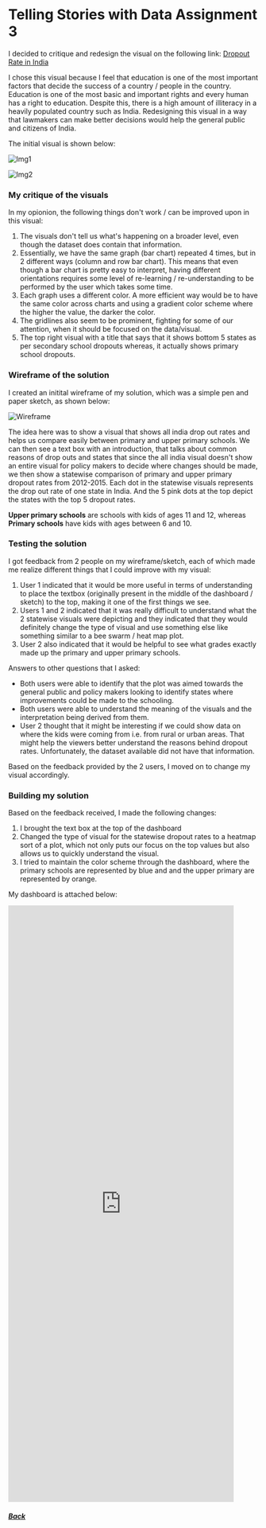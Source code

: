 # Telling Stories with Data Assignment 3

I decided to critique and redesign the visual on the following link: [Dropout Rate in India](https://data.gov.in/major-indicator/drop-out-rate)

I chose this visual because I feel that education is one of the most important factors that decide the success of a country / people in the country. Education is one of the most basic and important rights and every human has a right to education. Despite this, there is a high amount of illiteracy in a heavily populated country such as India. Redesigning this visual in a way that lawmakers can make better decisions would help the general public and citizens of India.

The initial visual is shown below:

![Img1](/Images/Img1.PNG)

![Img2](/Images/Img2.PNG)

### My critique of the visuals

In my opionion, the following things don't work / can be improved upon in this visual:
1. The visuals don't tell us what's happening on a broader level, even though the dataset does contain that information. 
2. Essentially, we have the same graph (bar chart) repeated 4 times, but in 2 different ways (column and row bar chart). This means that even though a bar chart is pretty easy to interpret, having different orientations requires some level of re-learning / re-understanding to be performed by the user which takes some time. 
3. Each graph uses a different color. A more efficient way would be to have the same color across charts and using a gradient color scheme where the higher the value, the darker the color. 
4. The gridlines also seem to be prominent, fighting for some of our attention, when it should be focused on the data/visual. 
5. The top right visual with a title that says that it shows bottom 5 states as per secondary school dropouts whereas, it actually shows primary school dropouts. 

### Wireframe of the solution

I created an initital wireframe of my solution, which was a simple pen and paper sketch, as shown below:

![Wireframe](/Images/Wireframe.jpeg)

The idea here was to show a visual that shows all india drop out rates and helps us compare easily between primary and upper primary schools. We can then see a text box with an introduction, that talks about common reasons of drop outs and states that since the all india visual doesn't show an entire visual for policy makers to decide where changes should be made, we then show a statewise comparison of primary and upper primary dropout rates from 2012-2015. 
Each dot in the statewise visuals represents the drop out rate of one state in India. And the 5 pink dots at the top depict the states with the top 5 dropout rates. 

**Upper primary schools** are schools with kids of ages 11 and 12, whereas **Primary schools** have kids with ages between 6 and 10. 

### Testing the solution

I got feedback from 2 people on my wireframe/sketch, each of which made me realize different things that I could improve with my visual:
1. User 1 indicated that it would be more useful in terms of understanding to place the textbox (originally present in the middle of the dashboard / sketch) to the top, making it one of the first things we see. 
2. Users 1 and 2 indicated that it was really difficult to understand what the 2 statewise visuals were depicting and they indicated that they would definitely change the type of visual and use something else like something similar to a bee swarm / heat map plot. 
3. User 2 also indicated that it would be helpful to see what grades exactly made up the primary and upper primary schools. 

Answers to other questions that I asked:
- Both users were able to identify that the plot was aimed towards the general public and policy makers looking to identify states where improvements could be made to the schooling. 
- Both users were able to understand the meaning of the visuals and the interpretation being derived from them. 
- User 2 thought that it might be interesting if we could show data on where the kids were coming from i.e. from rural or urban areas. That might help the viewers better understand the reasons behind dropout rates. Unfortunately, the dataset available did not have that information. 

Based on the feedback provided by the 2 users, I moved on to change my visual accordingly. 

### Building my solution

Based on the feedback received, I made the following changes:
1. I brought the text box at the top of the dashboard
2. Changed the type of visual for the statewise dropout rates to a heatmap sort of a plot, which not only puts our focus on the top values but also allows us to quickly understand the visual. 
3. I tried to maintain the color scheme through the dashboard, where the primary schools are represented by blue and and the upper primary are represented by orange. 

My dashboard is attached below:

<iframe src="https://public.tableau.com/views/Final_16056461134900/Dashboard1?:showVizHome=no&:embed=true" width="90%" height="1200" seamless frameborder="0" scrolling="no"></iframe>

##### [Back](TSWD.md)
